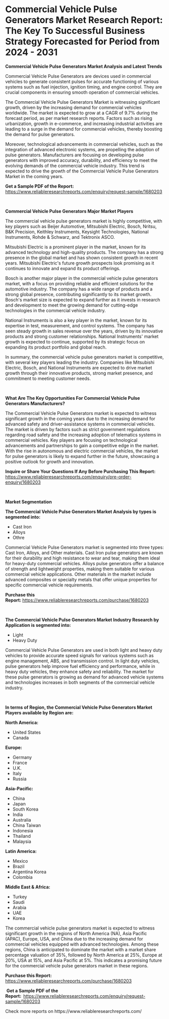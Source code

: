 <p><h1>Commercial Vehicle Pulse Generators Market Research Report: The Key To Successful Business Strategy Forecasted for Period from 2024 - 2031</h1></p><p><strong>Commercial Vehicle Pulse Generators Market Analysis and Latest Trends</strong></p>
<p><p>Commercial Vehicle Pulse Generators are devices used in commercial vehicles to generate consistent pulses for accurate functioning of various systems such as fuel injection, ignition timing, and engine control. They are crucial components in ensuring smooth operation of commercial vehicles.</p><p>The Commercial Vehicle Pulse Generators Market is witnessing significant growth, driven by the increasing demand for commercial vehicles worldwide. The market is expected to grow at a CAGR of 9.7% during the forecast period, as per market research reports. Factors such as rising urbanization, growth in e-commerce, and increasing industrial activities are leading to a surge in the demand for commercial vehicles, thereby boosting the demand for pulse generators.</p><p>Moreover, technological advancements in commercial vehicles, such as the integration of advanced electronic systems, are propelling the adoption of pulse generators. Manufacturers are focusing on developing pulse generators with improved accuracy, durability, and efficiency to meet the evolving demands of the commercial vehicle industry. This trend is expected to drive the growth of the Commercial Vehicle Pulse Generators Market in the coming years.</p></p>
<p><strong>Get a Sample PDF of the Report:&nbsp;</strong> <a href="https://www.reliableresearchreports.com/enquiry/request-sample/1680203">https://www.reliableresearchreports.com/enquiry/request-sample/1680203</a></p>
<p>&nbsp;</p>
<p><strong>Commercial Vehicle Pulse Generators Major Market Players</strong></p>
<p><p>The commercial vehicle pulse generators market is highly competitive, with key players such as Beijer Automotive, Mitsubishi Electric, Bosch, Nritsu, B&K Precision, Keithley Instruments, Keysight Technologies, National Instruments, Rohde & Schwarz, and Tektronix ASCO.</p><p>Mitsubishi Electric is a prominent player in the market, known for its advanced technology and high-quality products. The company has a strong presence in the global market and has shown consistent growth in recent years. Mitsubishi Electric's future growth prospects look promising as it continues to innovate and expand its product offerings.</p><p>Bosch is another major player in the commercial vehicle pulse generators market, with a focus on providing reliable and efficient solutions for the automotive industry. The company has a wide range of products and a strong global presence, contributing significantly to its market growth. Bosch's market size is expected to expand further as it invests in research and development to meet the growing demand for cutting-edge technologies in the commercial vehicle industry.</p><p>National Instruments is also a key player in the market, known for its expertise in test, measurement, and control systems. The company has seen steady growth in sales revenue over the years, driven by its innovative products and strong customer relationships. National Instruments' market growth is expected to continue, supported by its strategic focus on expanding its product portfolio and global reach.</p><p>In summary, the commercial vehicle pulse generators market is competitive, with several key players leading the industry. Companies like Mitsubishi Electric, Bosch, and National Instruments are expected to drive market growth through their innovative products, strong market presence, and commitment to meeting customer needs.</p></p>
<p>&nbsp;</p>
<p><strong>What Are The Key Opportunities For Commercial Vehicle Pulse Generators Manufacturers?</strong></p>
<p><p>The Commercial Vehicle Pulse Generators market is expected to witness significant growth in the coming years due to the increasing demand for advanced safety and driver-assistance systems in commercial vehicles. The market is driven by factors such as strict government regulations regarding road safety and the increasing adoption of telematics systems in commercial vehicles. Key players are focusing on technological advancements and partnerships to gain a competitive edge in the market. With the rise in autonomous and electric commercial vehicles, the market for pulse generators is likely to expand further in the future, showcasing a positive outlook for growth and innovation.</p></p>
<p><strong>Inquire or Share Your Questions If Any Before Purchasing This Report:</strong> <a href="https://www.reliableresearchreports.com/enquiry/pre-order-enquiry/1680203">https://www.reliableresearchreports.com/enquiry/pre-order-enquiry/1680203</a></p>
<p>&nbsp;</p>
<p><strong>Market Segmentation</strong></p>
<p><strong>The Commercial Vehicle Pulse Generators Market Analysis by types is segmented into:</strong></p>
<p><ul><li>Cast Iron</li><li>Alloys</li><li>Othre</li></ul></p>
<p><p>Commercial Vehicle Pulse Generators market is segmented into three types: Cast Iron, Alloys, and Other materials. Cast Iron pulse generators are known for their durability and high resistance to wear and tear, making them ideal for heavy-duty commercial vehicles. Alloys pulse generators offer a balance of strength and lightweight properties, making them suitable for various commercial vehicle applications. Other materials in the market include advanced composites or specialty metals that offer unique properties for specific commercial vehicle requirements.</p></p>
<p><strong>Purchase this Report:&nbsp;</strong><a href="https://www.reliableresearchreports.com/purchase/1680203">https://www.reliableresearchreports.com/purchase/1680203</a></p>
<p>&nbsp;</p>
<p><strong>The Commercial Vehicle Pulse Generators Market Industry Research by Application is segmented into:</strong></p>
<p><ul><li>Light</li><li>Heavy Duty</li></ul></p>
<p><p>Commercial Vehicle Pulse Generators are used in both light and heavy duty vehicles to provide accurate speed signals for various systems such as engine management, ABS, and transmission control. In light duty vehicles, pulse generators help improve fuel efficiency and performance, while in heavy duty vehicles, they enhance safety and reliability. The market for these pulse generators is growing as demand for advanced vehicle systems and technologies increases in both segments of the commercial vehicle industry.</p></p>
<p>&nbsp;</p>
<p><strong>In terms of Region, the Commercial Vehicle Pulse Generators Market Players available by Region are:</strong></p>
<p>
    <p> <strong> North America: </strong>
        <ul>
            <li>United States</li>
            <li>Canada</li>
        </ul>
        </p> 
    <p> <strong> Europe: </strong>
        <ul>
            <li>Germany</li>
            <li>France</li>
            <li>U.K.</li>
            <li>Italy</li>
            <li>Russia</li>
        </ul>
        </p> 
    <p> <strong> Asia-Pacific: </strong>
        <ul>
            <li>China</li>
            <li>Japan</li>
            <li>South Korea</li>
            <li>India</li>
            <li>Australia</li>
            <li>China Taiwan</li>
            <li>Indonesia</li>
            <li>Thailand</li>
            <li>Malaysia</li>
        </ul>
        </p> 
    <p> <strong> Latin America: </strong>
        <ul>
            <li>Mexico</li>
            <li>Brazil</li>
            <li>Argentina Korea</li>
            <li>Colombia</li>
        </ul>
        </p> 
    <p> <strong> Middle East & Africa: </strong>
        <ul>
            <li>Turkey</li>
            <li>Saudi</li>
            <li>Arabia</li>
            <li>UAE</li>
            <li>Korea</li>
        </ul>
    </p>
    </p>
<p><p>The commercial vehicle pulse generators market is expected to witness significant growth in the regions of North America (NA), Asia Pacific (APAC), Europe, USA, and China due to the increasing demand for commercial vehicles equipped with advanced technologies. Among these regions, China is anticipated to dominate the market with a market share percentage valuation of 35%, followed by North America at 25%, Europe at 20%, USA at 15%, and Asia Pacific at 5%. This indicates a promising future for the commercial vehicle pulse generators market in these regions.</p></p>
<p><strong>Purchase this Report: </strong><a href="https://www.reliableresearchreports.com/purchase/1680203">https://www.reliableresearchreports.com/purchase/1680203</a></p>
<p>&nbsp;<strong>Get a Sample PDF of the Report:&nbsp;&nbsp;</strong><a href="https://www.reliableresearchreports.com/enquiry/request-sample/1680203">https://www.reliableresearchreports.com/enquiry/request-sample/1680203</a></p>
<p><strong></strong></p>
<p>Check more reports on https://www.reliableresearchreports.com/</p>